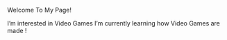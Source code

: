 Welcome To My Page!

I’m interested in Video Games
I’m currently learning how Video Games are made !

